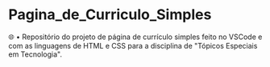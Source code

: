 # Pagina_de_Curriculo_Simples
🌐 • Repositório do projeto de página de currículo simples feito no VSCode e com as linguagens de HTML e CSS para a disciplina de "Tópicos Especiais em Tecnologia".

